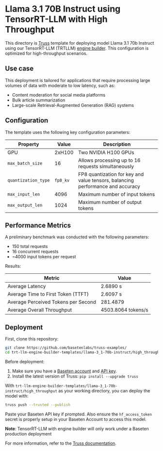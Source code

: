 # Llama 3.1 70B Instruct using TensorRT-LLM with High Throughput

This directory is [Truss](https://truss.baseten.co/) template for deploying model Llama 3.1 70b Instruct using our TensorRT-LLM (TRTLLM) [engine builder](https://docs.baseten.co/performance/engine-builder-overview). This configuration is optimized for high-throughput scenarios.

## Use case

This deployment is tailored for applications that require processing large volumes of data with moderate to low latency, such as:
* Content moderation for social media platforms
* Bulk article summarization
* Large-scale Retrieval-Augmented Generation (RAG) systems

## Configuration

The template uses the following key configuration parameters:

| Property             | Value  | Description |
|----------------------|--------|-------------|
| GPU                  | 2xH100 | Two NVIDIA H100 GPUs |
| `max_batch_size`     |   16   | Allows processing up to 16 requests simultaneously |
| `quantization_type`  |`fp8_kv`| FP8 quantization for key and value tensors, balancing performance and accuracy |
| `max_input_len`      |  4096  | Maximum number of input tokens |
| `max_output_len`     |  1024  | Maximum number of output tokens |

## Performance Metrics

A preliminary benchmark was conducted with the following parameters:
- 150 total requests
- 16 concurrent requests
- ~4000 input tokens per request

Results:

| Metric                             | Value      |
|------------------------------------|------------|
| Average Latency                    | 2.6890 s   |
| Average Time to First Token (TTFT) | 2.6097 s   |
| Average Perceived Tokens per Second| 281.4879   |
| Average Overall Throughput         | 4503.8064 tokens/s |

## Deployment

First, clone this repository:

```sh
git clone https://github.com/basetenlabs/truss-examples/
cd trt-llm-engine-builder-templates/llama-3_1-70b-instruct/high_throughput
```

Before deployment:

1. Make sure you have a [Baseten account](https://app.baseten.co/signup) and [API key](https://app.baseten.co/settings/account/api_keys).
2. Install the latest version of Truss: `pip install --upgrade truss`

With `trt-llm-engine-builder-templates/llama-3_1-70b-instruct/high_throughput` as your working directory, you can deploy the model with:

```sh
truss push --trusted --publish
```

Paste your Baseten API key if prompted. Also ensure the `hf_access_token` secret is properly setup in your Baseten Account to access this model.

**Note**: TensorRT-LLM with engine builder will only work under a Baseten production deployment

For more information, refer to the [Truss documentation](https://docs.baseten.co/performance/engine-builder-overview).